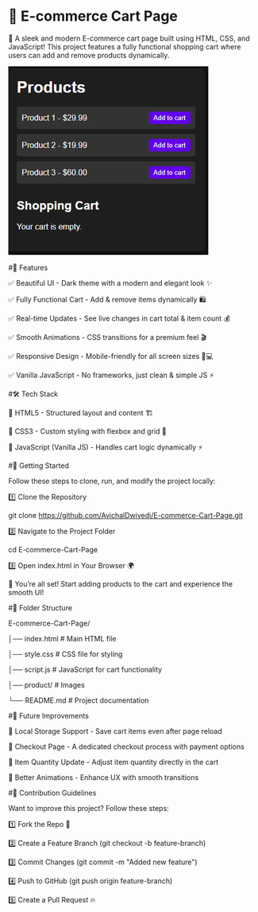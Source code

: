 # 🛒 E-commerce Cart Page

🚀 A sleek and modern E-commerce cart page built using HTML, CSS, and JavaScript! This project features a fully functional shopping cart where users can add and remove products dynamically.

![E-commerce Cart Page](https://github.com/AvichalDwivedi/E-commerce-Cart/blob/adf780698bf3b0612312923b403b4b15c72a580f/Product.png)


#🎯 Features

✅ Beautiful UI - Dark theme with a modern and elegant look ✨

✅ Fully Functional Cart - Add & remove items dynamically 🛍️

✅ Real-time Updates - See live changes in cart total & item count 💰

✅ Smooth Animations - CSS transitions for a premium feel 🎬

✅ Responsive Design - Mobile-friendly for all screen sizes 📱💻

✅ Vanilla JavaScript - No frameworks, just clean & simple JS ⚡


#🛠️ Tech Stack

🔹 HTML5 - Structured layout and content 🏗️

🔹 CSS3 - Custom styling with flexbox and grid 🎨

🔹 JavaScript (Vanilla JS) - Handles cart logic dynamically ⚡


#🚀 Getting Started

Follow these steps to clone, run, and modify the project locally:

1️⃣ Clone the Repository

  git clone https://github.com/AvichalDwivedi/E-commerce-Cart-Page.git
  
2️⃣ Navigate to the Project Folder

  cd E-commerce-Cart-Page
  
3️⃣ Open index.html in Your Browser 🌍

  🎉 You’re all set! Start adding products to the cart and experience the smooth UI!


#📂 Folder Structure

E-commerce-Cart-Page/

│── index.html        # Main HTML file

│── style.css         # CSS file for styling

│── script.js         # JavaScript for cart functionality

│── product/          # Images

└── README.md         # Project documentation

#📌 Future Improvements

🚀 Local Storage Support - Save cart items even after page reload

🚀 Checkout Page - A dedicated checkout process with payment options

🚀 Item Quantity Update - Adjust item quantity directly in the cart

🚀 Better Animations - Enhance UX with smooth transitions


#🤝 Contribution Guidelines

Want to improve this project? Follow these steps:

1️⃣ Fork the Repo 🍴

2️⃣ Create a Feature Branch (git checkout -b feature-branch)

3️⃣ Commit Changes (git commit -m "Added new feature")

4️⃣ Push to GitHub (git push origin feature-branch)

5️⃣ Create a Pull Request 🔥
